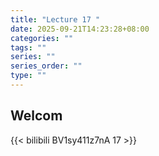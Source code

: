 ```yaml
---
title: "Lecture 17 "
date: 2025-09-21T14:23:28+08:00
categories: ""
tags: ""
series: ""
series_order: ""
type: ""
---
```


## Welcom

{{< bilibili BV1sy411z7nA 17 >}}

